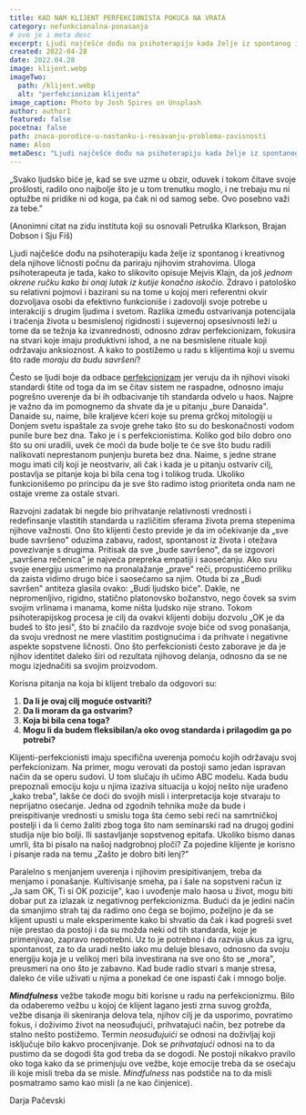 ```yaml
---
title: KAD NAM KLIJENT PERFEKCIONISTA POKUCA NA VRATA
category: nefunkcionalna-ponasanja
# ovo je i meta desc
excerpt: Ljudi najčešće dođu na psihoterapiju kada želje iz spontanog i kreativnog dela njihove ličnosti počnu da pariraju njihovim strahovima.
created: 2022-04-28
date: 2022.04.28
image: klijent.webp
imageTwo:
  path: /klijent.webp
  alt: "perfekcionizam klijenta"
image_caption: Photo by Josh Spires on Unsplash
author: author1
featured: false
pocetna: false
path: znaca-porodice-u-nastanku-i-resavanju-problema-zavisnosti
name: Aloo
metaDesc: "Ljudi najčešće dođu na psihoterapiju kada želje iz spontanog i kreativnog dela njihove ličnosti počnu da pariraju njihovim strahovima."
---
```



„Svako ljudsko biće je, kad se sve uzme u obzir, oduvek i tokom čitave svoje prošlosti, radilo ono najbolje što je u tom trenutku moglo, i ne trebaju mu ni optužbe ni pridike ni od koga, pa čak ni od samog sebe. Ovo posebno važi za tebe.&quot;

(Anonimni citat na zidu instituta koji su osnovali Petruška Klarkson, Brajan Dobson i Sju Fiš)

Ljudi najčešće dođu na psihoterapiju kada želje iz spontanog i kreativnog dela njihove ličnosti počnu da pariraju njihovim strahovima. Uloga psihoterapeuta je tada, kako to slikovito opisuje Mejvis Klajn, da još _jednom okrene ručku kako bi onaj lutak iz kutije konačno iskočio._ Zdravo i patološko su relativni pojmovi i bazirani su na tome u kojoj meri referentni okvir dozvoljava osobi da efektivno funkcioniše i zadovolji svoje potrebe u interakciji s drugim ljudima i svetom. Razlika između ostvarivanja potencijala i traćenja života u besmislenoj rigidnosti i sujevernoj opsesivnosti leži u tome da se težnja ka izvanrednosti, odnosno zdrav perfekcionizam, fokusira na stvari koje imaju produktivni ishod, a ne na besmislene rituale koji održavaju anksioznost. A kako to postižemo u radu s klijentima koji u svemu što rade _moraju da budu savršeni_?

Često se ljudi boje da odbace  [perfekcionizam](/blog/nefunkcionalna-ponasanja/perfekcionizam/) jer veruju da ih njihovi visoki standardi štite od toga da im se čitav sistem ne raspadne, odnosno imaju pogrešno uverenje da bi ih odbacivanje tih standarda odvelo u haos. Najpre je važno da im pomognemo da shvate da je u pitanju „bure Danaida&quot;. Danaide su, naime, bile kraljeve kćeri koje su prema grčkoj mitologiji u Donjem svetu ispaštale za svoje grehe tako što su do beskonačnosti vodom punile bure bez dna. Tako je i s perfekcionistima. Koliko god bilo dobro ono što su oni uradili, uvek će moći da bude bolje te će sve što budu radili nalikovati neprestanom punjenju bureta bez dna. Naime, s jedne strane mogu imati cilj koji je neostvariv, ali čak i kada je u pitanju ostvariv cilj, postavlja se pitanje koja bi bila cena tog i tolikog truda. Ukoliko funkcionišemo po principu da je sve što radimo istog prioriteta onda nam ne ostaje vreme za ostale stvari.

Razvojni zadatak bi negde bio prihvatanje relativnosti vrednosti i redefinsanje vlastitih standarda u različitim sferama života prema stepenima njihove važnosti. Ono što klijenti često previde je da im očekivanje da „sve bude savršeno&quot; oduzima zabavu, radost, spontanost iz života i otežava povezivanje s drugima. Pritisak da sve „bude savršeno&quot;, da se izgovori „savršena rečenica&quot; je najveća prepreka empatiji i saosećanju. Ako svu svoje energiju usmerimo na pronalažanje „prave&quot; reči, propustićemo priliku da zaista vidimo drugo biće i saosećamo sa njim. Otuda bi za „Budi savršen&quot; antiteza glasila ovako: „Budi ljudsko biće&quot;. Dakle, ne nepromenljivo, rigidno, statično platonovsko božanstvo, nego čovek sa svim svojim vrlinama i manama, kome ništa ljudsko nije strano. Tokom psihoterapijskog procesa je cilj da ovakvi klijenti dobiju dozvolu „OK je da budeš to što jesi&quot;, što bi značilo da razdvoje svoje biće od svog ponašanja, da svoju vrednost ne mere vlastitim postignućima i da prihvate i negativne aspekte sopstvene ličnosti. Ono što perfekcionisti često zaborave je da je njihov identitet daleko širi od rezultata njihovog delanja, odnosno da se ne mogu izjednačiti sa svojim proizvodom.

Korisna pitanja na koja bi klijent trebalo da odgovori su:

1. **Da li je ovaj cilj moguće ostvariti?**
2. **Da li moram da ga ostvarim?**
3. **Koja bi bila cena toga?**
4. **Mogu li da budem fleksibilan/a oko ovog standarda i prilagodim ga po potrebi?**

Klijenti-perfekcionisti imaju specifična uverenja pomoću kojih održavaju svoj perfekcionizam. Na primer, mogu verovati da postoji samo jedan ispravan način da se operu sudovi. U tom slučaju ih učimo ABC modelu. Kada budu prepoznali emociju koju u njima izaziva situacija u kojoj nešto nije urađeno „kako treba&quot;, lakše će doći do svojih misli i interpretacija koje stvaraju to neprijatno osećanje. Jedna od zgodnih tehnika može da bude i preispitivanje vrednosti u smislu toga šta ćemo sebi reći na samrtničkoj postelji i da li ćemo žaliti zbog toga što nam seminarski rad na drugoj godini studija nije bio bolji. Ili sastavljanje sopstvenog epitafa. Ukoliko bismo danas umrli, šta bi pisalo na našoj nadgrobnoj ploči? Za pojedine klijente je korisno i pisanje rada na temu „Zašto je dobro biti lenj?&quot;

Paralelno s menjanjem uverenja i njihovim presipitivanjem, treba da menjamo i ponašanje. Kultivisanje smeha, pa i šale na sopstveni račun iz „Ja sam OK, Ti si OK pozicije&quot;, kao i uvođenje malo haosa u život, mogu biti dobar put za izlazak iz negativnog perfekcionizma. Budući da je jedini način da smanjimo strah taj da radimo ono čega se bojimo, poželjno je da se klijent upusti u male eksperimente kako bi shvatio da čak i kad pogreši svet nije prestao da postoji i da su možda neki od tih standarda, koje je primenjivao, zapravo nepotrebni. Uz to je potrebno i da razvija ukus za igru, spontanost, za to da uradi nešto iako mu deluje blesavo, odnosno da svoju energiju koja je u velikoj meri bila investirana na sve ono što se „mora&quot;, preusmeri na ono što je zabavno. Kad bude radio stvari s manje stresa, daleko će više uživati u njima a ponekad će one ispasti čak i mnogo bolje.

**_Mindfulness_** vežbe takođe mogu biti korisne u radu na perfekcionizmu. Bilo da odaberemo vežbu u kojoj će klijent lagano jesti zrna suvog grožđa, vežbe disanja ili skeniranja delova tela, njihov cilj je da usporimo, povratimo fokus, i doživimo život na neosuđujući, prihvatajući način, bez potrebe da stalno nešto postižemo. Termin _neosuđujuići_ se odnosi na doživljaj koji isključuje bilo kakvo procenjivanje. Dok se _prihvatajući_ odnosi na to da pustimo da se dogodi šta god treba da se dogodi. Ne postoji nikakvo pravilo oko toga kako da se primenjuju ove vežbe, koje emocije treba da se osećaju ili koje misli treba da se misle. _Mindfulness_ nas podstiče na to da misli posmatramo samo kao misli (a ne kao činjenice).

Darja Pačevski